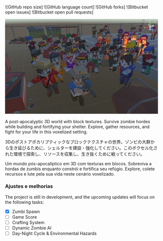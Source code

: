 ![GitHub repo size]
![GitHub language count]
![GitHub forks]
![Bitbucket open issues]
![Bitbucket open pull requests]

<img src="\pjScreen\Screenshot_1.jpg" alt="Exemplo imagem">

A post-apocalyptic 3D world with block textures. Survive zombie hordes while building and fortifying your shelter. Explore, gather resources, and fight for your life in this voxelized setting.

3Dのポストアポカリプティックなブロックテクスチャの世界。ゾンビの大群から生き延びるために、シェルターを建設・強化してください。このボクセル化された環境で探索し、リソースを収集し、生き抜くために戦ってください。

Um mundo pós-apocalíptico em 3D com texturas em blocos. Sobreviva a hordas de zumbis enquanto constrói e fortifica seu refúgio. Explore, colete recursos e lute pela sua vida neste cenário voxelizado.

### Ajustes e melhorias

The project is still in development, and the upcoming updates will focus on the following tasks:

- [x] Zumbi Spawn
- [ ] Game Score
- [ ] Crafting System
- [ ] Dynamic Zombie AI
- [ ] Day-Night Cycle & Environmental Hazards
